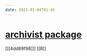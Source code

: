 ```yaml
---
date: 2021-01-04T01:45
---
```


# [archivist package](https://pbiecek.github.io/archivist/)

[[[4dd89f98]]]
[[R]]